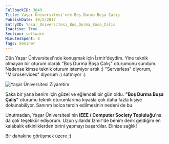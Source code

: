 ```yaml
---
FallbackID: 3049
Title: Yaşar Üniversitesi'nde Boş Durma Boşa Çalış
PublishDate: 19/2/2017
EntryID: Yasar_Universitesi_Bos_Durma_Bosa_Calis
IsActive: True
Section: software
MinutesSpent: 8
Tags: Seminer
---
```

Dün Yaşar Üniversitesi'nde konuşmak için İzmir'deydim. Yine teknik olmayan bir oturum olarak "Boş Durma Boşa Çalış" oturumunu sundum. Nedense kimse teknik oturum istemiyor artık :) "Serverless" diyorum, "Microservices" diyorum :) satmıyor :)

![Yaşar Üniversitesi Ziyaretim](http://blob.daron.yondem.com/assets/3049/yasar-uni.jpg)

Şaka bir yana benim için güzel ve eğlenceli bir gün oldu. **"Boş Durma Boşa Çalış"** oturumu teknik oturumlarıma kıyasla çok daha fazla kişiye dokunabiliyor. Sanırım bolca tercih edilmesinin nedeni de bu. 

Unutmadan, Yaşar Üniversitesi'nin **IEEE / Computer Society Topluluğu**'na da çok teşekkür ediyorum. Uzun yıllardır İzmir'de benim denk geldiğim en kalabalık etkinliklerden birini yapmayı başardılar. Elinize sağlık!

Bir dahakine görüşmek üzere ;)
